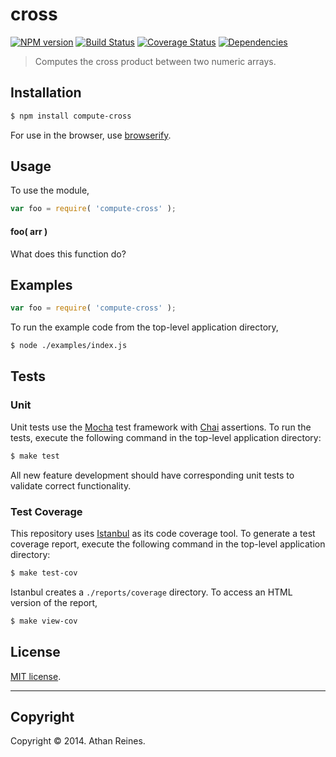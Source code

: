 cross
===
[![NPM version][npm-image]][npm-url] [![Build Status][travis-image]][travis-url] [![Coverage Status][coveralls-image]][coveralls-url] [![Dependencies][dependencies-image]][dependencies-url]

> Computes the cross product between two numeric arrays.


## Installation

``` bash
$ npm install compute-cross
```

For use in the browser, use [browserify](https://github.com/substack/node-browserify).


## Usage

To use the module,

``` javascript
var foo = require( 'compute-cross' );
```

#### foo( arr )

What does this function do?


## Examples

``` javascript
var foo = require( 'compute-cross' );
```

To run the example code from the top-level application directory,

``` bash
$ node ./examples/index.js
```


## Tests

### Unit

Unit tests use the [Mocha](http://visionmedia.github.io/mocha) test framework with [Chai](http://chaijs.com) assertions. To run the tests, execute the following command in the top-level application directory:

``` bash
$ make test
```

All new feature development should have corresponding unit tests to validate correct functionality.


### Test Coverage

This repository uses [Istanbul](https://github.com/gotwarlost/istanbul) as its code coverage tool. To generate a test coverage report, execute the following command in the top-level application directory:

``` bash
$ make test-cov
```

Istanbul creates a `./reports/coverage` directory. To access an HTML version of the report,

``` bash
$ make view-cov
```


## License

[MIT license](http://opensource.org/licenses/MIT). 


---
## Copyright

Copyright &copy; 2014. Athan Reines.


[npm-image]: http://img.shields.io/npm/v/compute-cross.svg
[npm-url]: https://npmjs.org/package/compute-cross

[travis-image]: http://img.shields.io/travis/compute-io/cross/master.svg
[travis-url]: https://travis-ci.org/compute-io/cross

[coveralls-image]: https://img.shields.io/coveralls/compute-io/cross/master.svg
[coveralls-url]: https://coveralls.io/r/compute-io/cross?branch=master

[dependencies-image]: http://img.shields.io/david/compute-io/cross.svg
[dependencies-url]: https://david-dm.org/compute-io/cross

[dev-dependencies-image]: http://img.shields.io/david/dev/compute-io/cross.svg
[dev-dependencies-url]: https://david-dm.org/dev/compute-io/cross

[github-issues-image]: http://img.shields.io/github/issues/compute-io/cross.svg
[github-issues-url]: https://github.com/compute-io/cross/issues
